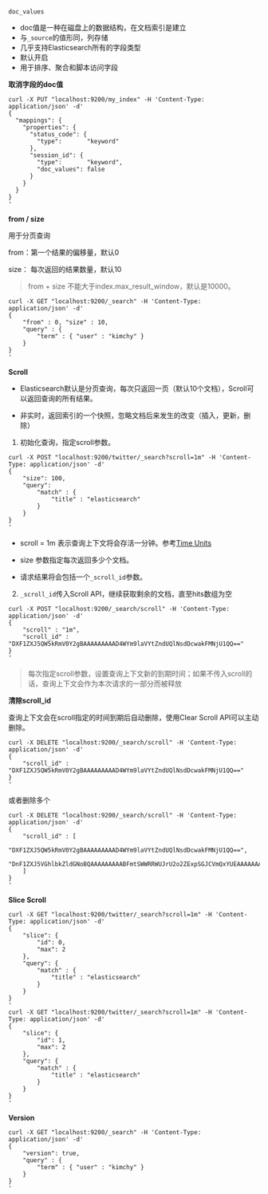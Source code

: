 ​	

`doc_values`

* doc值是一种在磁盘上的数据结构，在文档索引是建立
* 与`_source`的值形同，列存储
* 几乎支持Elasticsearch所有的字段类型
* 默认开启
* 用于排序、聚合和脚本访问字段

**取消字段的doc值**

```http
curl -X PUT "localhost:9200/my_index" -H 'Content-Type: application/json' -d'
{
  "mappings": {
    "properties": {	
      "status_code": { 
        "type":       "keyword"
      },
      "session_id": { 
        "type":       "keyword",
        "doc_values": false
      }
    }
  }
}
'
```

**from / size**

用于分页查询

from：第一个结果的偏移量，默认0

size： 每次返回的结果数量，默认10

> from + size 不能大于index.max_result_window，默认是10000。

```http
curl -X GET "localhost:9200/_search" -H 'Content-Type: application/json' -d'
{
    "from" : 0, "size" : 10,
    "query" : {
        "term" : { "user" : "kimchy" }
    }
}
'
```



**Scroll**

* Elasticsearch默认是分页查询，每次只返回一页（默认10个文档），Scroll可以返回查询的所有结果。

* 非实时，返回索引的一个快照，忽略文档后来发生的改变（插入，更新，删除）

1. 初始化查询，指定scroll参数。

```http
curl -X POST "localhost:9200/twitter/_search?scroll=1m" -H 'Content-Type: application/json' -d'
{
    "size": 100,
    "query": 
        "match" : {
            "title" : "elasticsearch"
        }
    }
}
'
```

* scroll = 1m 表示查询上下文将会存活一分钟。参考[Time Units](<https://www.elastic.co/guide/en/elasticsearch/reference/current/common-options.html#time-units>)
* size 参数指定每次返回多少个文档。

* 请求结果将会包括一个`_scroll_id`参数。

2. `_scroll_id`传入Scroll API，继续获取剩余的文档，直至hits数组为空

```http
curl -X POST "localhost:9200/_search/scroll" -H 'Content-Type: application/json' -d'
{
    "scroll" : "1m", 
    "scroll_id" : "DXF1ZXJ5QW5kRmV0Y2gBAAAAAAAAAD4WYm9laVYtZndUQlNsdDcwakFMNjU1QQ==" 
}
'
```

> 每次指定scroll参数，设置查询上下文新的到期时间；如果不传入scroll的话，查询上下文会作为本次请求的一部分而被释放

**清除scroll_id**

查询上下文会在scroll指定的时间到期后自动删除，使用Clear Scroll API可以主动删除。

```http
curl -X DELETE "localhost:9200/_search/scroll" -H 'Content-Type: application/json' -d'
{
    "scroll_id" : "DXF1ZXJ5QW5kRmV0Y2gBAAAAAAAAAD4WYm9laVYtZndUQlNsdDcwakFMNjU1QQ=="
}
'
```

或者删除多个

```http
curl -X DELETE "localhost:9200/_search/scroll" -H 'Content-Type: application/json' -d'
{
    "scroll_id" : [
      "DXF1ZXJ5QW5kRmV0Y2gBAAAAAAAAAD4WYm9laVYtZndUQlNsdDcwakFMNjU1QQ==",
      "DnF1ZXJ5VGhlbkZldGNoBQAAAAAAAAABFmtSWWRRWUJrU2o2ZExpSGJCVmQxYUEAAAAAAAAAAxZrUllkUVlCa1NqNmRMaUhiQlZkMWFBAAAAAAAAAAIWa1JZZFFZQmtTajZkTGlIYkJWZDFhQQAAAAAAAAAFFmtSWWRRWUJrU2o2ZExpSGJCVmQxYUEAAAAAAAAABBZrUllkUVlCa1NqNmRMaUhiQlZkMWFB"
    ]
}
'
```

**Slice Scroll**

```http
curl -X GET "localhost:9200/twitter/_search?scroll=1m" -H 'Content-Type: application/json' -d'
{
    "slice": {
        "id": 0, 
        "max": 2 
    },
    "query": {
        "match" : {
            "title" : "elasticsearch"
        }
    }
}
'
curl -X GET "localhost:9200/twitter/_search?scroll=1m" -H 'Content-Type: application/json' -d'
{
    "slice": {
        "id": 1,
        "max": 2
    },
    "query": {
        "match" : {
            "title" : "elasticsearch"
        }
    }
}
'
```

**Version**

```http
curl -X GET "localhost:9200/_search" -H 'Content-Type: application/json' -d'
{
    "version": true,
    "query" : {
        "term" : { "user" : "kimchy" }
    }
}
'
```

